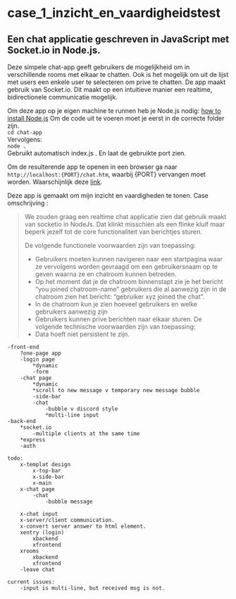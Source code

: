 # case_1_inzicht_en_vaardigheidstest

## Een chat applicatie geschreven in JavaScript met Socket.io in Node.js.

Deze simpele chat-app geeft gebruikers de mogelijkheid om in verschillende rooms met elkaar te chatten.
Ook is het mogelijk om uit de lijst met users een enkele user te selecteren om prive te chatten.
De app maakt gebruik van Socket.io. Dit maakt op een intuitieve manier een realtime, bidirectionele communicatie mogelijk.

Om deze app op je eigen machine te runnen heb je Node.js nodig: [how to install Node.js](https://nodejs.dev/en/learn/how-to-install-nodejs/)
Om de code uit te voeren moet je eerst in de correcte folder zijn. <br />
`cd chat-app` <br />
Vervolgens: <br />
`node .` <br />
Gebruikt automatisch index.js . En laat de gebruikte port zien.

Om de resulterende app te openen in een browser ga naar `http://localhost:{PORT}/chat.htm`, waarbij {PORT} vervangen moet worden. Waarschijnlijk deze [link](http://localhost:3000/chat.htm).

Deze app is gemaakt om mijn inzicht en vaardigheden te tonen.
Case omschrijving :
>We zouden graag een realtime chat applicatie zien dat gebruik maakt van socketio
>in NodeJs. Dat klinkt misschien als een flinke kluif maar beperk jezelf tot de core
>functionaliteit van berichtjes sturen.
> 
>De volgende functionele voorwaarden zijn van toepassing:
>  * Gebruikers moeten kunnen navigeren naar een startpagina waar ze vervolgens worden gevraagd om een gebruikersnaam op te geven waarna ze en chatroom kunnen betreden.
>  * Op het moment dat je de chatroom binnenstapt zie je het bericht “you joined chatroom-name” gebruikers die al aanwezig zijn in de chatroom zien het bericht: “gebruiker xyz joined the chat”.
>  * In de chatroom kun je zien hoeveel gebruikers en welke gebruikers aanwezig zijn
>  * Gebruikers kunnen prive berichten naar elkaar sturen.
>De volgende technische voorwaarden zijn van toepassing:
>  * Data hoeft niet persistent te zijn.

```
-front-end
	?one-page app
	-login page
		*dynamic
		-form
	-chat page
		*dynamic
		*scroll to new message v temporary new message bubble
		-side-bar
		-chat
			-bubble v discord style	
			*multi-line input
-back-end
	*socket.io
		-multiple clients at the same time
	*express
	-auth

todo:
	x-templat design
		x-top-bar
		x-side-bar
		x-main
	x-chat page
		-chat
			-bubble message

	x-chat input
	x-server/client communication.
	x-convert server answer to html element.
	xentry (login)
		xbackend
		xfrontend
	xrooms
		xbackend
		xfrontend
	-leave chat

current issues:
	-input is multi-line, but received msg is not.
```